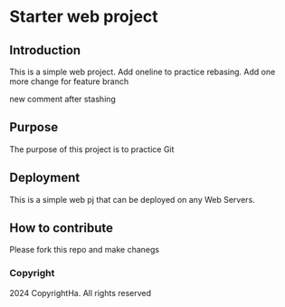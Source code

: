 # Starter web project

## Introduction
This is a simple web project. Add oneline to practice rebasing. Add one more change for feature branch

new comment after stashing
## Purpose 
The purpose of this project is to practice Git

## Deployment
This is a simple web pj that can be deployed on any Web Servers.

## How to contribute
Please fork this repo and make chanegs

### Copyright
2024 CopyrightHa. All rights reserved
